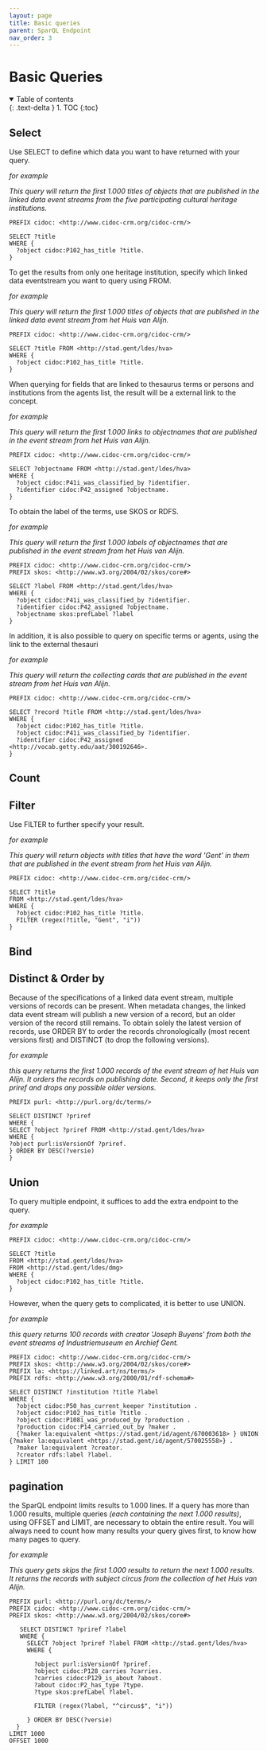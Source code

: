 ```yaml
---
layout: page
title: Basic queries
parent: SparQL Endpoint
nav_order: 3
---
```


# Basic Queries

<details open markdown="block">
  <summary>
    Table of contents
  </summary>
  {: .text-delta }
1. TOC
{:toc}
</details>

## Select

Use SELECT to define which data you want to have returned with your query. 

*for example*

*This query will return the first 1.000 titles of objects that are published in the linked data event streams from the five participating cultural heritage institutions.*

```
PREFIX cidoc: <http://www.cidoc-crm.org/cidoc-crm/>

SELECT ?title
WHERE { 
  ?object cidoc:P102_has_title ?title.
} 
```

To get the results from only one heritage institution, specify which linked data eventstream you want to query using FROM.

*for example*

*This query will return the first 1.000 titles of objects that are published in the linked data event stream from het Huis van Alijn.*

```
PREFIX cidoc: <http://www.cidoc-crm.org/cidoc-crm/>

SELECT ?title FROM <http://stad.gent/ldes/hva> 
WHERE { 
  ?object cidoc:P102_has_title ?title.
}
```

When querying for fields that are linked to thesaurus terms or persons and institutions from the agents list, the result will be a external link to the concept.

*for example*

*This query will return the first 1.000 links to objectnames that are published in the event stream from het Huis van Alijn.*

```
PREFIX cidoc: <http://www.cidoc-crm.org/cidoc-crm/>

SELECT ?objectname FROM <http://stad.gent/ldes/hva> 
WHERE { 
  ?object cidoc:P41i_was_classified_by ?identifier.
  ?identifier cidoc:P42_assigned ?objectname.
} 
```

To obtain the label of the terms, use SKOS or RDFS. 

*for example*

*This query will return the first 1.000 labels of objectnames that are published in the event stream from het Huis van Alijn.*


```
PREFIX cidoc: <http://www.cidoc-crm.org/cidoc-crm/>
PREFIX skos: <http://www.w3.org/2004/02/skos/core#>

SELECT ?label FROM <http://stad.gent/ldes/hva> 
WHERE { 
  ?object cidoc:P41i_was_classified_by ?identifier.
  ?identifier cidoc:P42_assigned ?objectname.
  ?objectname skos:prefLabel ?label
}
```

In addition, it is also possible to query on specific terms or agents, using the link to the external thesauri

*for example*

*This query will return the collecting cards that are published in the event stream from het Huis van Alijn.*

```
PREFIX cidoc: <http://www.cidoc-crm.org/cidoc-crm/>

SELECT ?record ?title FROM <http://stad.gent/ldes/hva> 
WHERE { 
  ?object cidoc:P102_has_title ?title.
  ?object cidoc:P41i_was_classified_by ?identifier.
  ?identifier cidoc:P42_assigned <http://vocab.getty.edu/aat/300192646>.
}
```

## Count

## Filter

Use FILTER to further specify your result.

*for example*

*This query will return objects with titles that have the word 'Gent' in them that are published in the event stream from het Huis van Alijn.*

```
PREFIX cidoc: <http://www.cidoc-crm.org/cidoc-crm/>

SELECT ?title 
FROM <http://stad.gent/ldes/hva> 
WHERE { 
  ?object cidoc:P102_has_title ?title.
  FILTER (regex(?title, "Gent", "i"))
} 
```

## Bind

## Distinct & Order by

Because of the specifications of a linked data event stream, multiple versions of records can be present. When metadata changes, the linked data event stream will publish a new version of a record, but an older version of the record still remains. To obtain solely the latest version of records, use ORDER BY to order the records chronologically (most recent versions first) and DISTINCT (to drop the following versions).

*for example*

*this query returns the first 1.000 records of the event stream of het Huis van Alijn. It orders the records on publishing date. Second, it keeps only the first priref and drops any possible older versions.*

```
PREFIX purl: <http://purl.org/dc/terms/>

SELECT DISTINCT ?priref
WHERE {
SELECT ?object ?priref FROM <http://stad.gent/ldes/hva>
WHERE { 
?object purl:isVersionOf ?priref.
} ORDER BY DESC(?versie)
}
```

## Union

To query multiple endpoint, it suffices to add the extra endpoint to the query.

*for example*

```
PREFIX cidoc: <http://www.cidoc-crm.org/cidoc-crm/>

SELECT ?title 
FROM <http://stad.gent/ldes/hva> 
FROM <http://stad.gent/ldes/dmg> 
WHERE { 
  ?object cidoc:P102_has_title ?title.
} 
```

However, when the query gets to complicated, it is better to use UNION.

*for example*

*this query returns 100 records with creator 'Joseph Buyens' from both the event streams of Industriemuseum en Archief Gent.*

```
PREFIX cidoc: <http://www.cidoc-crm.org/cidoc-crm/>
PREFIX skos: <http://www.w3.org/2004/02/skos/core#>
PREFIX la: <https://linked.art/ns/terms/>
PREFIX rdfs: <http://www.w3.org/2000/01/rdf-schema#>

SELECT DISTINCT ?institution ?title ?label
WHERE {
  ?object cidoc:P50_has_current_keeper ?institution .
  ?object cidoc:P102_has_title ?title .
  ?object cidoc:P108i_was_produced_by ?production .
  ?production cidoc:P14_carried_out_by ?maker .
  {?maker la:equivalent <https://stad.gent/id/agent/670003618> } UNION {?maker la:equivalent <https://stad.gent/id/agent/570025558>} .
  ?maker la:equivalent ?creator.
  ?creator rdfs:label ?label.
} LIMIT 100
```

## pagination

the SparQL endpoint limits results to 1.000 lines. If a query has more than 1.000 results, multiple queries *(each containing the next 1.000 results)*, using OFFSET and LIMIT, are necessary to obtain the entire result. You will always need to count how many results your query gives first, to know how many pages to query.

*for example*

*This query gets skips the first 1.000 results to return the next 1.000 results. It returns the records with subject circus from the collection of het Huis van Alijn.*

```  
PREFIX purl: <http://purl.org/dc/terms/>
PREFIX cidoc: <http://www.cidoc-crm.org/cidoc-crm/>
PREFIX skos: <http://www.w3.org/2004/02/skos/core#>

   SELECT DISTINCT ?priref ?label
   WHERE {
     SELECT ?object ?priref ?label FROM <http://stad.gent/ldes/hva>
     WHERE { 
     
       ?object purl:isVersionOf ?priref.
       ?object cidoc:P128_carries ?carries.
       ?carries cidoc:P129_is_about ?about.
       ?about cidoc:P2_has_type ?type.
       ?type skos:prefLabel ?label.

       FILTER (regex(?label, "^circus$", "i"))

     } ORDER BY DESC(?versie)
  }
LIMIT 1000
OFFSET 1000
```
